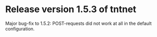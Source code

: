 Release version 1.5.3 of tntnet
===============================


Major bug-fix to 1.5.2: POST-requests did not work at all in the default
configuration.

